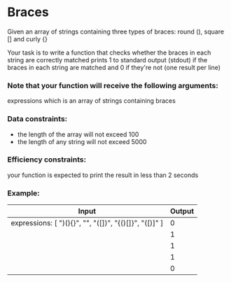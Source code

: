 # Braces

Given an array of strings containing three types of braces: round (), square [] and curly {}

Your task is to write a function that checks whether the braces in each string are correctly matched prints 1 to standard output (stdout) if the braces in each string are matched and 0 if they're not (one result per line)

### Note that your function will receive the following arguments:

expressions which is an array of strings containing braces

### Data constraints:

* the length of the array will not exceed 100
* the length of any string will not exceed 5000

### Efficiency constraints:

your function is expected to print the result in less than 2 seconds

### Example:
| Input | Output  |
| ----- | ------  |
| expressions: [ ")(){}", "[]({})", "([])", "{()[]}", "([)]" ]  | 0 |
| | 1 |
| | 1 |
| | 1 |
| | 0 |
